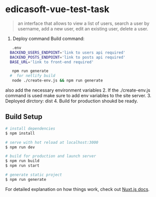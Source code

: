 # edicasoft-vue-test-task

> an interface that allows to view a list of users, search a user by username, add a new user, edit an existing user, delete a user.

1. Deploy command
   Build command:

```bash
   .env
  BACKEND_USERS_ENDPOINT='link to users api required'
  BACKEND_POSTS_ENDPOINT='link to posts api required'
  BASE_URL='link to front-end required'
```

```bash
   npm run generate
  #  for netlify build
   node ./create-env.js && npm run generate
```

also add the necessary environment variables
2. If the ./create-env.js command is used make sure to add env variables to the site server.
3. Deployed dirctory: dist
4. Build for production shoukd be ready.

## Build Setup

```bash
# install dependencies
$ npm install

# serve with hot reload at localhost:3000
$ npm run dev

# build for production and launch server
$ npm run build
$ npm run start

# generate static project
$ npm run generate
```

For detailed explanation on how things work, check out [Nuxt.js docs](https://nuxtjs.org).
